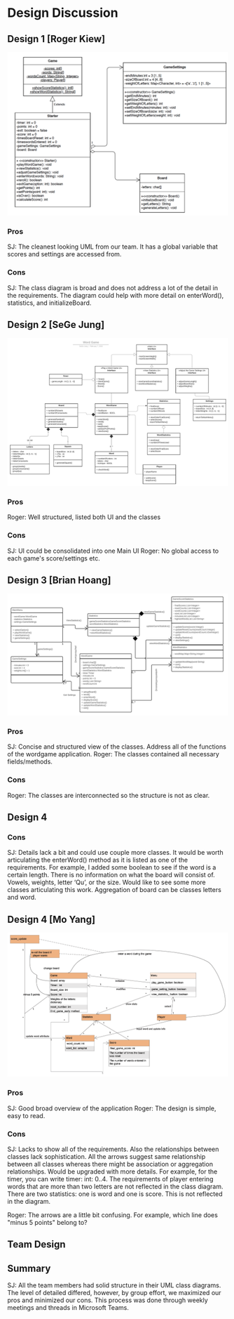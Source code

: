 # Design Discussion

## Design 1 [Roger Kiew]
![Design 1](../images/Design1.png)
### Pros
SJ: The cleanest looking UML from our team. It has a global variable that scores and settings are accessed from. 
### Cons
SJ: The class diagram is broad and does not address a lot of the detail in the requirements. The diagram could help with more detail on enterWord(), statistics, and initializeBoard. 

## Design 2 [SeGe Jung]
![Design 2](../images/Design2.png)

### Pros
Roger:
    Well structured, listed both UI and the classes
### Cons
SJ: UI could be consolidated into one Main UI
Roger: No global access to each game's score/settings etc.

## Design 3 [Brian Hoang]
![Design 3](../images/Design3.png) 
### Pros
SJ: Concise and structured view of the classes. Address all of the functions of the wordgame application.
Roger: The classes contained all necessary fields/methods.

### Cons
Roger:
    The classes are interconnected so the structure is not as clear.

## Design 4 
### Cons
SJ: Details lack a bit and could use couple more classes. It would be worth articulating the enterWord() method as it is listed as one of the requirements. For example, I added some boolean to see if the word is a certain length. There is no information on what the board will consist of. Vowels, weights, letter ‘Qu’, or the size. Would like to see some more classes articulating this work. Aggregation of board can be classes letters and word.

## Design 4 [Mo Yang]
![Design 4](../images/Design4.png) 
### Pros
SJ: Good broad overview of the application 
Roger: The design is simple, easy to read.
### Cons
SJ: Lacks to show all of the requirements. Also the relationships between classes lack sophistication. All the arrows suggest same relationship between all classes whereas there might be association or aggregation relationships. 
Would be upgraded with more details. For example, for the timer, you can write timer: int: 0..4. 
The requirements of player entering words that are more than two letters are not reflected in the class diagram. 
There are two statistics: one is word and one is score. This is not reflected in the diagram.


Roger: The arrows are a little bit confusing. For example, which line does "minus 5 points" belong to?

## Team Design


## Summary
SJ: All the team members had solid structure in their UML class diagrams. The level of detailed differed, however, by group effort, we maximized our pros and minimized our cons. 
This process was done through weekly meetings and threads in Microsoft Teams. 
